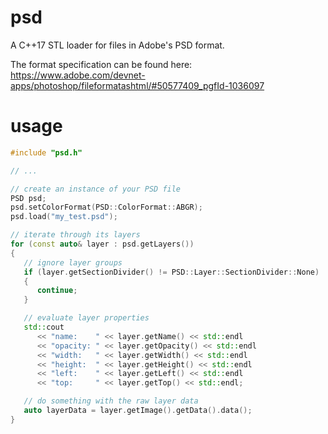 # psd

A C++17 STL loader for files in Adobe's PSD format.  

The format specification can be found here:  
https://www.adobe.com/devnet-apps/photoshop/fileformatashtml/#50577409_pgfId-1036097

# usage

```cpp
#include "psd.h"

// ...

// create an instance of your PSD file
PSD psd;
psd.setColorFormat(PSD::ColorFormat::ABGR);
psd.load("my_test.psd");

// iterate through its layers
for (const auto& layer : psd.getLayers())
{
   // ignore layer groups
   if (layer.getSectionDivider() != PSD::Layer::SectionDivider::None)
   {
      continue;
   }

   // evaluate layer properties
   std::cout
      << "name:    " << layer.getName() << std::endl
      << "opacity: " << layer.getOpacity() << std::endl
      << "width:   " << layer.getWidth() << std::endl
      << "height:  " << layer.getHeight() << std::endl
      << "left:    " << layer.getLeft() << std::endl
      << "top:     " << layer.getTop() << std::endl;

   // do something with the raw layer data
   auto layerData = layer.getImage().getData().data();
}

```